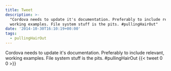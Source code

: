 ```yaml
---
title: Tweet
description: >-
  "Cordova needs to update it's documentation. Preferably to include relevant,
  working examples. File system stuff is the pits. #pullingHairOut"
date: '2014-10-30T16:10:19+00:00'
tags:
  - pullingHairOut
---
```

Cordova needs to update it's documentation. Preferably to include relevant, working examples. File system stuff is the pits. #pullingHairOut
      {{< tweet 0 0 >}}
    
